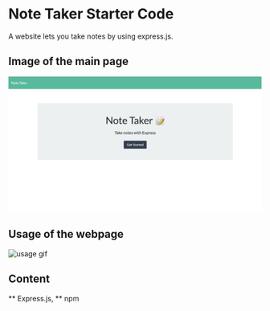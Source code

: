 # Note Taker Starter Code
A website lets you take notes by using express.js.
## Image of the main page 
![SS of mainpage](./Develop/images/ssofwebpage.png)
## Usage of the webpage
![usage gif](./Develop/images/usage.gif)
## Content
** Express.js,
** npm
